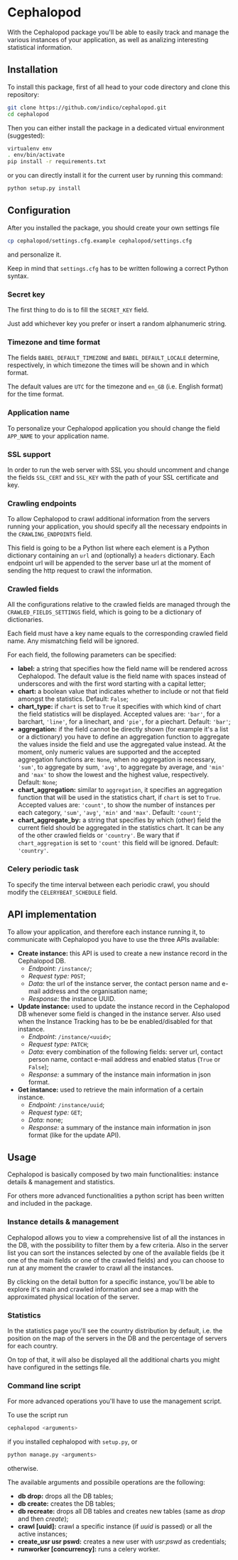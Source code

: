 # Cephalopod

With the Cephalopod package you'll be able to easily track and manage the various instances of your application, as well as analizing interesting statistical information.

## Installation

To install this package, first of all head to your code directory and clone this repository:

```sh
git clone https://github.com/indico/cephalopod.git
cd cephalopod
```

Then you can either install the package in a dedicated virtual environment (suggested):

```sh
virtualenv env
. env/bin/activate
pip install -r requirements.txt
```

or you can directly install it for the current user by running this command:

```sh
python setup.py install
```

## Configuration

After you installed the package, you should create your own settings file

```sh
cp cephalopod/settings.cfg.example cephalopod/settings.cfg
```

and personalize it.

Keep in mind that `settings.cfg` has to be written following a correct Python syntax.

### Secret key

The first thing to do is to fill the `SECRET_KEY` field.

Just add whichever key you prefer or insert a random alphanumeric string.

### Timezone and time format

The fields `BABEL_DEFAULT_TIMEZONE` and `BABEL_DEFAULT_LOCALE` determine, respectively, in which timezone the times will be shown and in which format.

The default values are `UTC` for the timezone and `en_GB` (i.e. English format) for the time format.

### Application name

To personalize your Cephalopod application you should change the field `APP_NAME` to your application name.

### SSL support

In order to run the web server with SSL you should uncomment and change the fields `SSL_CERT` and `SSL_KEY` with the path of your SSL certificate and key.

### Crawling endpoints

To allow Cephalopod to crawl additional information from the servers running your application, you should specify all the necessary endpoints in the `CRAWLING_ENDPOINTS` field.

This field is going to be a Python list where each element is a Python dictionary containing an `url` and (optionally) a `headers` dictionary. Each endpoint url will be appended to the server base url at the moment of sending the http request to crawl the information.

### Crawled fields

All the configurations relative to the crawled fields are managed through the `CRAWLED_FIELDS_SETTINGS` field, which is going to be a dictionary of dictionaries.

Each field must have a key name equals to the corresponding crawled field name. Any mismatching field will be ignored.

For each field, the following parameters can be specified:

- **label:** a string that specifies how the field name will be rendered across Cephalopod. The default value is the field name with spaces instead of underscores and with the first word starting with a capital letter;
- **chart:** a boolean value that indicates whether to include or not that field amongst the statistics. Default: `False`;
- **chart_type:** if `chart` is set to `True` it specifies with which kind of chart the field statistics will be displayed. Accepted values are: `'bar'`, for a barchart, `'line'`, for a linechart, and `'pie'`, for a piechart. Default: `'bar'`;
- **aggregation:** if the field cannot be directly shown (for example it's a list or a dictionary) you have to define an aggregation function to aggregate the values inside the field and use the aggregated value instead. At the moment, only numeric values are supported and the accepted aggregation functions are: `None`, when no aggregation is necessary, `'sum'`, to aggregate by sum, `'avg'`, to aggregate by average, and `'min'` and `'max'` to show the lowest and the highest value, respectively. Default: `None`;
- **chart_aggregation:** similar to `aggregation`, it specifies an aggregation function that will be used in the statistics chart, if `chart` is set to `True`. Accepted values are: `'count'`, to show the number of instances per each category, `'sum'`, `'avg'`, `'min'` and `'max'`. Default: `'count'`;
- **chart_aggregate_by:** a string that specifies by which (other) field the current field should be aggregated in the statistics chart. It can be any of the other crawled fields or `'country'`. Be wary that if `chart_aggregation` is set to `'count'` this field will be ignored. Default: `'country'`.

### Celery periodic task

To specify the time interval between each periodic crawl, you should modify the `CELERYBEAT_SCHEDULE` field.

## API implementation

To allow your application, and therefore each instance running it, to communicate with Cephalopod you have to use the three APIs available:

- **Create instance:** this API is used to create a new instance record in the Cephalopod DB.
    - *Endpoint:* `/instance/`;
    - *Request type:* `POST`;
    - *Data:* the url of the instance server, the contact person name and e-mail address and the organisation name;
    - *Response:* the instance UUID.
- **Update instance:** used to update the instance record in the Cephalopod DB whenever some field is changed in the instance server. Also used when the Instance Tracking has to be be enabled/disabled for that instance.
    - *Endpoint*: `/instance/<uuid>`;
    - *Request type:* `PATCH`;
    - *Data:* every combination of the following fields: server url, contact person name, contact e-mail address and enabled status (`True` or `False`);
    - *Response:* a summary of the instance main information in json format.
- **Get instance:** used to retrieve the main information of a certain instance.
    - *Endpoint:* `/instance/uuid`;
    - *Request type:* `GET`;
    - *Data:* none;
    - *Response:* a summary of the instance main information in json format (like for the update API).

## Usage

Cephalopod is basically composed by two main functionalities: instance details & management and statistics.

For others more advanced functionalities a python script has been written and included in the package.

### Instance details & management

Cephalopod allows you to view a comprehensive list of all the instances in the DB, with the possibility to filter them by a few criteria. Also in the server list you can sort the instances selected by one of the available fields (be it one of the main fields or one of the crawled fields) and you can choose to run at any moment the crawler to crawl all the instances.

By clicking on the detail button for a specific instance, you'll be able to explore it's main and crawled information and see a map with the approximated physical location of the server.

### Statistics

In the statistics page you'll see the country distribution by default, i.e. the position on the map of the servers in the DB and the percentage of servers for each country.

On top of that, it will also be displayed all the additional charts you might have configured in the settings file.

### Command line script

For more advanced operations you'll have to use the management script.

To use the script run

```sh
cephalopod <arguments>
```

if you installed cephalopod with `setup.py`, or

```sh
python manage.py <arguments>
```

otherwise.

The available arguments and possibile operations are the following:

- **db drop:** drops all the DB tables;
- **db create:** creates the DB tables;
- **db recreate:** drops all DB tables and creates new tables (same as *drop* and then *create*);
- **crawl [uuid]:** crawl a specific instance (if *uuid* is passed) or all the active instances;
- **create_usr usr pswd:** creates a new user with *usr*:*pswd* as credentials;
- **runworker [concurrency]:** runs a celery worker.
